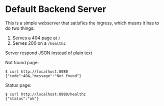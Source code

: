 # Default Backend Server

This is a simple webserver that satisfies the ingress, which means it has to do two things:

 1. Serves a 404 page at `/`
 2. Serves 200 on a `/healthz`

Server respond JSON instead of plain text

Not found page:
```
$ curl http://localhost:8080
{"code":404,"message":"Not found"}
```

Status page:
```
$ curl http://localhost:8080/healthz
{"status":"ok"}
```
